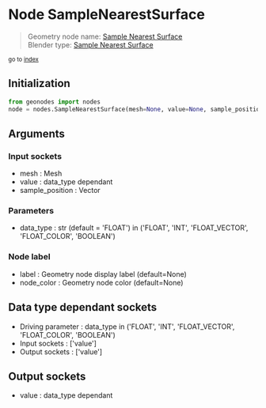 
# Node SampleNearestSurface

> Geometry node name: [Sample Nearest Surface](https://docs.blender.org/manual/en/latest/modeling/geometry_nodes/mesh/sample_nearest_surface.html)<br>
  Blender type: [Sample Nearest Surface](https://docs.blender.org/api/current/bpy.types.GeometryNodeSampleNearestSurface.html)
  
<sub>go to [index](../index.md)</sub>

## Initialization

```python
from geonodes import nodes
node = nodes.SampleNearestSurface(mesh=None, value=None, sample_position=None, data_type='FLOAT', label=None, node_color=None)
```



## Arguments


### Input sockets

- mesh : Mesh
- value : data_type dependant
- sample_position : Vector

### Parameters

- data_type : str (default = 'FLOAT') in ('FLOAT', 'INT', 'FLOAT_VECTOR', 'FLOAT_COLOR', 'BOOLEAN')

### Node label

- label : Geometry node display label (default=None)
- node_color : Geometry node color (default=None)

## Data type dependant sockets

- Driving parameter : data_type in ('FLOAT', 'INT', 'FLOAT_VECTOR', 'FLOAT_COLOR', 'BOOLEAN')
- Input sockets  : ['value']
- Output sockets : ['value']   
  
  

## Output sockets

- value : data_type dependant
